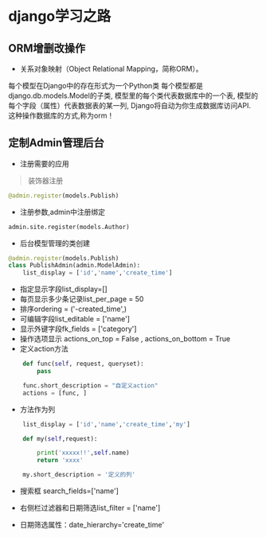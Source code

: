 # django学习之路
## ORM增删改操作
- 关系对象映射（Object Relational Mapping，简称ORM）。

每个模型在Django中的存在形式为一个Python类
每个模型都是django.db.models.Model的子类,
模型里的每个类代表数据库中的一个表,
模型的每个字段（属性）代表数据表的某一列,
Django将自动为你生成数据库访问API.
这种操作数据库的方式,称为orm！

## 定制Admin管理后台
* 注册需要的应用
> 装饰器注册
```python
@admin.register(models.Publish)
```
* 注册参数,admin中注册绑定
```python
admin.site.register(models.Author)
```
* 后台模型管理的类创建
```python
@admin.register(models.Publish)
class PublishAdmin(admin.ModelAdmin):
    list_display = ['id','name','create_time']
```
- 指定显示字段list_display=[]
- 每页显示多少条记录list_per_page = 50
- 排序ordering = ('-created_time',)
- 可编辑字段list_editable = ['name']
- 显示外键字段fk_fields = ['category']
- 操作选项显示
    actions_on_top = False ,
    actions_on_bottom = True
- 定义action方法
```python
    def func(self, request, queryset):
        pass

    func.short_description = "自定义action"
    actions = [func, ]
```
- 方法作为列
```python
    list_display = ['id','name','create_time','my']

    def my(self,request):

        print('xxxxx!!',self.name)
        return 'xxxx'

    my.short_description = '定义的列'
```
- 搜索框
search_fields=['name']

- 右侧栏过滤器和日期筛选list_filter = ['name'] 

- 日期筛选属性：date_hierarchy='create_time'